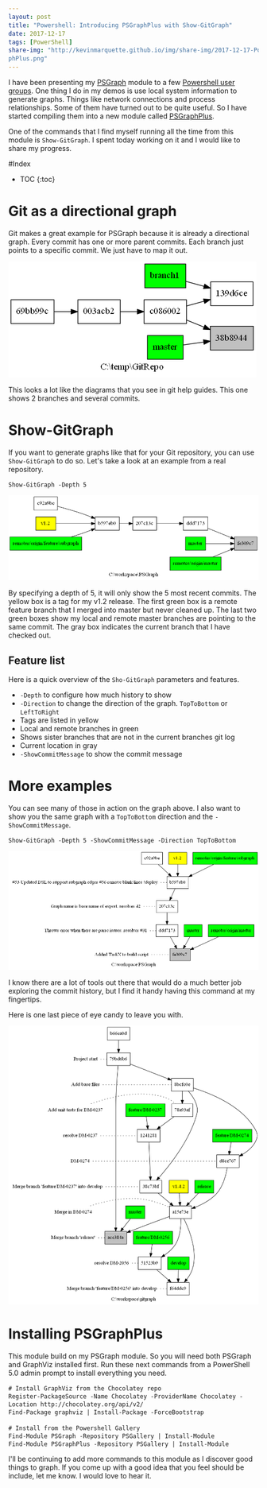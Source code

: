 ```yaml
---
layout: post
title: "Powershell: Introducing PSGraphPlus with Show-GitGraph"
date: 2017-12-17
tags: [PowerShell]
share-img: "http://kevinmarquette.github.io/img/share-img/2017-12-17-Powershell-Introducing-PSGra
phPlus.png"
---
```


I have been presenting my [PSGraph](https://github.com/KevinMarquette/PSGraph) module to a few [Powershell user groups](https://www.youtube.com/watch?v=pR_xzZh9qoI). One thing I do in my demos is use local system information to generate graphs. Things like network connections and process relationships. Some of them have turned out to be quite useful. So I have started compiling them into a new module called [PSGraphPlus](https://github.com/KevinMarquette/PSGraphPlus).

One of the commands that I find myself running all the time from this module is `Show-GitGraph`. I spent today working on it and I would like to share my progress.

<!--more-->

#Index

* TOC
{:toc}

# Git as a directional graph

Git makes a great example for PSGraph because it is already a directional graph. Every commit has one or more parent commits. Each branch just points to a specific commit. We just have to map it out.

![Basic Sample](/img/basicgit.png)

This looks a lot like the diagrams that you see in git help guides. This one shows 2 branches and several commits.

# Show-GitGraph

If you want to generate graphs like that for your Git repository, you can use `Show-GitGraph` to do so. Let's take a look at an example from a real repository.

    Show-GitGraph -Depth 5

![PSGraph](/img/psgraphgit.png)

By specifying a depth of 5, it will only show the 5 most recent commits. The yellow box is a tag for my v1.2 release. The first green box is a remote feature branch that I merged into master but never cleaned up. The last two green boxes show my local and remote master branches are pointing to the same commit. The gray box indicates the current branch that I have checked out.

## Feature list

Here is a quick overview of the `Sho-GitGraph` parameters and features.

* `-Depth` to configure how much history to show
* `-Direction` to change the direction of the graph. `TopToBottom` or `LeftToRight`
* Tags are listed in yellow
* Local and remote branches in green
* Shows sister branches that are not in the current branches git log
* Current location in gray
* `-ShowCommitMessage` to show the commit message

# More examples

You can see many of those in action on the graph above. I also want to show you the same graph with a `TopToBottom` direction and the `-ShowCommitMessage`.

    Show-GitGraph -Depth 5 -ShowCommitMessage -Direction TopToBottom

![PSGraph2](/img/psgraphgit2.png)

I know there are a lot of tools out there that would do a much better job exploring the commit history, but I find it handy having this command at my fingertips.

Here is one last piece of eye candy to leave you with.

![Git Graph Example](/img/gitgraphexample.png)

# Installing PSGraphPlus

This module build on my PSGraph module. So you will need both PSGraph and GraphViz installed first. Run these next commands from a PowerShell 5.0 admin prompt to install everything you need.

    # Install GraphViz from the Chocolatey repo
    Register-PackageSource -Name Chocolatey -ProviderName Chocolatey -Location http://chocolatey.org/api/v2/
    Find-Package graphviz | Install-Package -ForceBootstrap

    # Install from the Powershell Gallery
    Find-Module PSGraph -Repository PSGallery | Install-Module
    Find-Module PSGraphPlus -Repository PSGallery | Install-Module


I'll be continuing to add more commands to this module as I discover good things to graph. If you come up with a good idea that you feel should be include, let me know. I would love to hear it.
